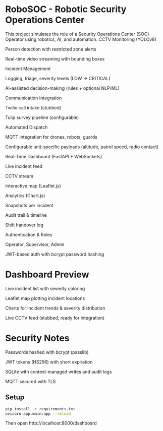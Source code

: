 # RoboSOC - Robotic Security Operations Center 

This project simulates the role of a Security Operations Center (SOC) Operator using robotics, AI, and automation.
CCTV Monitoring (YOLOv8)

Person detection with restricted zone alerts

Real-time video streaming with bounding boxes

Incident Management

Logging, triage, severity levels (LOW → CRITICAL)

AI-assisted decision-making (rules + optional NLP/ML)

Communication Integration

Twilio call intake (stubbed)

Tulip survey pipeline (configurable)

Automated Dispatch

MQTT integration for drones, robots, guards

Configurable unit-specific payloads (altitude, patrol speed, radio contact)

Real-Time Dashboard (FastAPI + WebSockets)

Live incident feed

CCTV stream

Interactive map (Leaflet.js)

Analytics (Chart.js)

Snapshots per incident

Audit trail & timeline

Shift handover log

Authentication & Roles

Operator, Supervisor, Admin

JWT-based auth with bcrypt password hashing

# Dashboard Preview
Live incident list with severity coloring

Leaflet map plotting incident locations

Charts for incident trends & severity distribution

Live CCTV feed (stubbed, ready for integration)

# Security Notes
Passwords hashed with bcrypt (passlib)

JWT tokens (HS256) with short expiration

SQLite with context-managed writes and audit logs

MQTT secured with TLS

## Setup
```bash
pip install -r requirements.txt
uvicorn app.main:app --reload
```
Then open http://localhost:8000/dashboard
